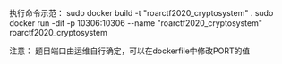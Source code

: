执行命令示范：
sudo docker build -t "roarctf2020_cryptosystem" .
sudo docker run -dit -p 10306:10306 --name "roarctf2020_cryptosystem" roarctf2020_cryptosystem

注意：
题目端口由运维自行确定，可以在dockerfile中修改PORT的值

